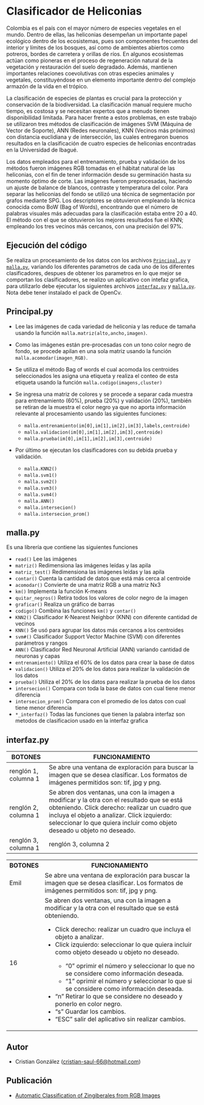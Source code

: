 # Clasificador de Heliconias

Colombia es el país con el mayor número de especies vegetales en el mundo. Dentro de ellas, las heliconias desempeñan un importante papel ecológico dentro de los ecosistemas, pues son componentes frecuentes del interior y límites de los bosques, así como de ambientes abiertos como potreros, bordes de carretera y orillas de ríos. En algunos ecosistemas actúan como pioneras en el proceso de regeneración natural de la vegetación y restauración del suelo degradado. Además, mantienen importantes relaciones coevolutivas con otras especies animales y vegetales, constituyéndose en un elemento importante dentro del complejo armazón de la vida en el trópico.

La clasificación de especies de plantas es crucial para la protección y conservación de la biodiversidad. La clasificación manual requiere mucho tiempo, es costosa y se necesitan expertos que a menudo tienen disponibilidad limitada. Para hacer frente a estos problemas, en este trabajo se utilizaron tres métodos de clasificación de imágenes SVM (Máquina de Vector de Soporte), ANN (Redes neuronales), KNN (Vecinos más próximos) con distancia euclidiana y de intersección, las cuales entregaron buenos resultados en la clasificación de cuatro especies de heliconias encontradas en la Universidad de Ibagué. 

Los datos empleados para el entrenamiento, prueba y validación de los métodos fueron imágenes RGB tomadas en el hábitat natural de las heliconias, con el fin de tener información desde su germinación hasta su momento óptimo de corte. Las imágenes fueron preprocesadas, haciendo un ajuste de balance de blancos, contraste y temperatura del color. Para separar las heliconias del fondo se utilizó una técnica de segmentación por grafos mediante SPG. Los descriptores se obtuvieron empleando la técnica conocida como BoW (Bag of Words), encontrando que el número de palabras visuales más adecuadas para la clasificación estaba entre 20 a 40. El método con el que se obtuvieron los mejores resultados fue el KNN; empleando los tres vecinos más cercanos, con una precisión del 97%.

## Ejecución del código

Se realiza un procesamiento de los datos con los archivos [`Principal.py`][Principal] y [`malla.py`][malla], variando los diferentes parametros de cada uno de los diferentes clasificadores, despues de obtener los parametros en lo que mejor se comportan los clasificadores, se realizo un aplicativo con intefaz grafica, para utilizarlo debe ejecutar los siguientes archivos [`interfaz.py`][interfaz] y [`malla.py`][malla]. Nota debe tener instalado el pack de OpenCv. 

## Principal.py

- Lee las imágenes de cada variedad de heliconia y las reduce de tamaña usando la función `malla.matriz(alto,ancho,imagen)`.
- Como las imágenes están pre-procesadas con un tono color negro de fondo, se procede apilan en una sola matriz usando la función `malla.acomodar(imagen_RGB)`.
- Se utiliza el método Bag of words el cual acomoda los centroides seleccionados les asigna una etiqueta y realiza el conteo de esta etiqueta usando la función `malla.codigo(imagens,cluster)`
- Se ingresa una matriz de colores y se procede a separar cada muestra para entrenamiento (60%), prueba (20%) y validación (20%), también se retiran de la muestra el color negro ya que no aporta información relevante al procesamiento usando las siguientes funciones:
  - `malla.entrenamiento(im[0],im[1],im[2],im[3],labels,centroide)`
  - `malla.validacion(im[0],im[1],im[2],im[3],centroide)` 
  - `malla.prueba(im[0],im[1],im[2],im[3],centroide)`

- Por último se ejecutan los clasificadores con su debida prueba y validación.
  - `malla.KNN2()`
  - `malla.svm1()`
  - `malla.svm2()`
  - `malla.svm3()`
  - `malla.svm4()`
  - `malla.ANN()`
  - `malla.intersecion()`
  - `malla.intersecion_prom()`

## malla.py

Es una librería que contiene las siguientes funciones

  - `read()` Lee las imágenes
  - `matriz()` Redimensiona las imágenes leídas y las apila
  - `matriz_test()` Redimensiona las imágenes leídas y las apila
  - `contar()` Cuenta la cantidad de datos que está más cerca al centroide
  - `acomodar()` Convierte de una matriz RGB a una matriz Nx3
  - `km()` Implementa la función K-means
  - `quitar_negros()` Retira todos los valores de color negro de la imagen
  - `graficar()` Realiza un gráfico de barras
  - `codigo()` Combina las funciones `km()` y `contar()`
  - `KNN2()` Clasificador K-Nearest Neighbor (KNN) con diferente cantidad de vecinos
  - `KNN()` Se usó para agrupar los datos más cercanos a los centroides
  - `svm#()` Clasificador Support Vector Machine (SVM) con diferentes parámetros y rangos
  - `ANN()` Clasificador Red Neuronal Artificial (ANN) variando cantidad de neuronas y capas
  - `entrenamiento()` Utiliza el 60% de los datos para crear la base de datos
  - `validacion()` Utiliza el 20% de los datos para realizar la validación de los datos
  - `prueba()` Utiliza el 20% de los datos para realizar la prueba de los datos
  - `intersecion()` Compara con toda la base de datos con cual tiene menor diferencia
  - `intersecion_prom()` Compara con el promedio de los datos con cual tiene menor diferencia
  - `*_interfaz()` Todas las funciones que tienen la palabra interfaz son metodos de clasificacion usado en la interfaz grafica

## interfaz.py

| BOTONES | FUNCIONAMIENTO |
| --------- | --------- | 
| renglón 1, columna 1 | Se abre una ventana de exploración para buscar la imagen que se desea clasificar. Los formatos de imágenes permitidos son: tif, jpg y png. |
| renglón 2, columna 1 | Se abren dos ventanas, una con la imagen a modificar y la otra con el resultado que se está obteniendo. Click derecho: realizar un cuadro que incluya el objeto a analizar. Click izquierdo: seleccionar lo que quiera incluir como objeto deseado u objeto no deseado.    	  |
| renglón 3, columna 1 | renglón 3, columna 2 |

<!DOCTYPE html>
<html>
<body>

<table style="width:100%">
  <tr>
    <th>BOTONES</th>
    <th>FUNCIONAMIENTO</th>
  </tr>
  <tr>
    <td>Emil</td>
    <td>Se abre una ventana de exploración para buscar la imagen que se desea clasificar. Los formatos de imágenes permitidos son: tif, jpg y png.</td>
  </tr>
  <tr>
    <td>16</td>
    <td>Se abren dos ventanas, una con la imagen a modificar y la otra con el resultado que se está obteniendo.      
      <ul>
        <li>Click derecho: realizar un cuadro que incluya el objeto a analizar.</li>
        <li>Click izquierdo: seleccionar lo que quiera incluir como objeto deseado u objeto no deseado.</li>
          <ul>
            <li>“0” oprimir el número y seleccionar lo que no se considere como información deseada.</li>
            <li>“1” oprimir el número y seleccionar lo que si se considere como información deseada.</li>
          </ul>
        <li>“n” Retirar lo que se considere no deseado y ponerlo en color negro.</li>
        <li>“s” Guardar los cambios.</li>
        <li>“ESC” salir del aplicativo sin realizar cambios.</li>
      </ul>
     </td>
  </tr>
</table>

</body>
</html>

## Autor

- Cristian González (<cristian-saul-66@hotmail.com>)

## Publicación

- [Automatic Classification of Zingiberales from RGB Images](https://link.springer.com/chapter/10.1007/978-3-030-77004-4_19)


[Principal]: https://github.com/cristiansgonzalez/Software-Clasificador-de-Heliconias/edit/master/README.md#principalpy
[malla]: https://github.com/cristiansgonzalez/Software-Clasificador-de-Heliconias/edit/master/README.md#mallapy
[interfaz]: https://github.com/cristiansgonzalez/Software-Clasificador-de-Heliconias/edit/master/README.md#interfazpy
